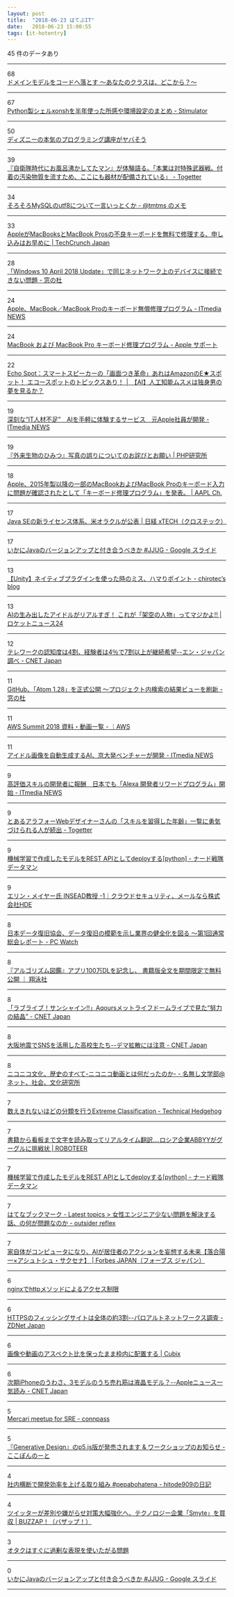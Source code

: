 ```yaml
---
layout: post
title:  "2018-06-23 はてぶIT"
date:   2018-06-23 15:00:55
tags: [it-hotentry]
---
```

45 件のデータあり

<hr><div class="row">
<div class="col-1"><span class="badge badge-pill badge-success h2">68</span></div>
<div class="col-11"><a href='https://qiita.com/putan/items/d4e5fb95a110c1b0ff96' target='_blank'>ドメインモデルをコードへ落とす 〜あなたのクラスは、どこから？〜</a></div>
</div>
<hr>
<div class="row">
<div class="col-1"><span class="badge badge-pill badge-success h2">67</span></div>
<div class="col-11"><a href='https://vaaaaaanquish.hatenablog.com/entry/2018/06/22/194227' target='_blank'>Python製シェルxonshを半年使った所感や環境設定のまとめ - Stimulator</a></div>
</div>
<hr>
<div class="row">
<div class="col-1"><span class="badge badge-pill badge-success h2">50</span></div>
<div class="col-11"><a href='https://anond.hatelabo.jp/20180622070415' target='_blank'>ディズニーの本気のプログラミング講座がヤバそう</a></div>
</div>
<hr>
<div class="row">
<div class="col-1"><span class="badge badge-pill badge-success h2">39</span></div>
<div class="col-11"><a href='https://togetter.com/li/1239911' target='_blank'>『自衛隊時代にお風呂沸かしてたマン』が体験語る。「本業は対特殊武器戦。付着の汚染物質を流すため、ここにも器材が配備されている」 - Togetter</a></div>
</div>
<hr>
<div class="row">
<div class="col-1"><span class="badge badge-pill badge-success h2">34</span></div>
<div class="col-11"><a href='https://tmtms.hatenablog.com/entry/201806/mysql-utf8' target='_blank'>そろそろMySQLのutf8について一言いっとくか - @tmtms のメモ</a></div>
</div>
<hr>
<div class="row">
<div class="col-1"><span class="badge badge-pill badge-success h2">33</span></div>
<div class="col-11"><a href='https://jp.techcrunch.com/2018/06/23/2018-06-22-apple-will-repair-busted-keyboards-on-recent-macbook-and-macbook-pros-for-free/' target='_blank'>AppleがMacBooksとMacBook Prosの不良キーボードを無料で修理する、申し込みはお早めに | TechCrunch Japan</a></div>
</div>
<hr>
<div class="row">
<div class="col-1"><span class="badge badge-pill badge-success h2">28</span></div>
<div class="col-11"><a href='https://forest.watch.impress.co.jp/docs/news/1129026.html' target='_blank'>「Windows 10 April 2018 Update」で同じネットワーク上のデバイスに接続できない問題 - 窓の杜</a></div>
</div>
<hr>
<div class="row">
<div class="col-1"><span class="badge badge-pill badge-success h2">24</span></div>
<div class="col-11"><a href='http://www.itmedia.co.jp/news/articles/1806/23/news021.html' target='_blank'>Apple、MacBook／MacBook Proのキーボード無償修理プログラム - ITmedia NEWS</a></div>
</div>
<hr>
<div class="row">
<div class="col-1"><span class="badge badge-pill badge-success h2">24</span></div>
<div class="col-11"><a href='https://www.apple.com/jp/support/keyboard-service-program-for-macbook-and-macbook-pro/' target='_blank'>MacBook および MacBook Pro キーボード修理プログラム - Apple サポート</a></div>
</div>
<hr>
<div class="row">
<div class="col-1"><span class="badge badge-pill badge-success h2">22</span></div>
<div class="col-11"><a href='http://ai-topics.com/amazon-echo-spot-reservation/' target='_blank'>Echo Spot：スマートスピーカーの「画面つき革命」あれはAmazonのE★スポット！ エコースポットのトピックスあり！ │ 【AI】人工知能ムスメは独身男の夢を見るか？</a></div>
</div>
<hr>
<div class="row">
<div class="col-1"><span class="badge badge-pill badge-success h2">19</span></div>
<div class="col-11"><a href='http://www.itmedia.co.jp/news/articles/1806/23/news006.html' target='_blank'>深刻な“IT人材不足”　AIを手軽に体験するサービス　元Apple社員が開発 - ITmedia NEWS</a></div>
</div>
<hr>
<div class="row">
<div class="col-1"><span class="badge badge-pill badge-success h2">19</span></div>
<div class="col-11"><a href='https://www.php.co.jp/news/2018/06/info0622.php' target='_blank'>『外来生物のひみつ』写真の誤りについてのお詫びとお願い | PHP研究所</a></div>
</div>
<hr>
<div class="row">
<div class="col-1"><span class="badge badge-pill badge-success h2">18</span></div>
<div class="col-11"><a href='https://applech2.com/archives/20180623-keyboard-service-program-for-macbook-pro-since-2015.html' target='_blank'>Apple、2015年製以降の一部のMacBookおよびMacBook Proのキーボード入力に問題が確認されたとして「キーボード修理プログラム」を発表。 | AAPL Ch.</a></div>
</div>
<hr>
<div class="row">
<div class="col-1"><span class="badge badge-pill badge-success h2">17</span></div>
<div class="col-11"><a href='http://tech.nikkeibp.co.jp/atcl/nxt/news/18/01697/' target='_blank'>Java SEの新ライセンス体系、米オラクルが公表 | 日経 xTECH（クロステック）</a></div>
</div>
<hr>
<div class="row">
<div class="col-1"><span class="badge badge-pill badge-success h2">17</span></div>
<div class="col-11"><a href='https://docs.google.com/presentation/d/1Q2xaFjJQwinzfAnnNVPNIiB-rfZeld2w_nIZ_y4oMlQ/mobilepresent?slide=id.p' target='_blank'>いかにJavaのバージョンアップと付き合うべきか #JJUG - Google スライド</a></div>
</div>
<hr>
<div class="row">
<div class="col-1"><span class="badge badge-pill badge-success h2">13</span></div>
<div class="col-11"><a href='https://chirotec.hatenablog.com/entry/2018/06/22/213032' target='_blank'>【Unity】ネイティブプラグインを使った時のミス、ハマりポイント - chirotec’s blog</a></div>
</div>
<hr>
<div class="row">
<div class="col-1"><span class="badge badge-pill badge-success h2">13</span></div>
<div class="col-11"><a href='https://rocketnews24.com/2018/06/22/1081315/' target='_blank'>AIの生み出したアイドルがリアルすぎ！ これが「架空の人物」ってマジかよ!! | ロケットニュース24</a></div>
</div>
<hr>
<div class="row">
<div class="col-1"><span class="badge badge-pill badge-success h2">12</span></div>
<div class="col-11"><a href='https://japan.cnet.com/article/35121316/' target='_blank'>テレワークの認知度は4割、経験者は4％で7割以上が継続希望--エン・ジャパン調べ - CNET Japan</a></div>
</div>
<hr>
<div class="row">
<div class="col-1"><span class="badge badge-pill badge-success h2">11</span></div>
<div class="col-11"><a href='https://forest.watch.impress.co.jp/docs/news/1129023.html' target='_blank'>GitHub、「Atom 1.28」を正式公開 ～プロジェクト内検索の結果ビューを刷新 - 窓の杜</a></div>
</div>
<hr>
<div class="row">
<div class="col-1"><span class="badge badge-pill badge-success h2">11</span></div>
<div class="col-11"><a href='https://summitregist.smktg.jp/public/application/add/59' target='_blank'>AWS Summit 2018 資料・動画一覧 - ｜AWS</a></div>
</div>
<hr>
<div class="row">
<div class="col-1"><span class="badge badge-pill badge-success h2">11</span></div>
<div class="col-11"><a href='http://www.itmedia.co.jp/news/articles/1806/22/news137.html' target='_blank'>アイドル画像を自動生成するAI、京大発ベンチャーが開発 - ITmedia NEWS</a></div>
</div>
<hr>
<div class="row">
<div class="col-1"><span class="badge badge-pill badge-success h2">9</span></div>
<div class="col-11"><a href='http://www.itmedia.co.jp/news/articles/1806/22/news111.html' target='_blank'>高評価スキルの開発者に報酬　日本でも「Alexa 開発者リワードプログラム」開始 - ITmedia NEWS</a></div>
</div>
<hr>
<div class="row">
<div class="col-1"><span class="badge badge-pill badge-success h2">9</span></div>
<div class="col-11"><a href='https://togetter.com/li/1239805' target='_blank'>とあるアラフォーWebデザイナーさんの「スキルを習得した年齢」一覧に勇気づけられる人が続出 - Togetter</a></div>
</div>
<hr>
<div class="row">
<div class="col-1"><span class="badge badge-pill badge-success h2">9</span></div>
<div class="col-11"><a href='http://datanerd.hateblo.jp/entry/2017/09/01/212021' target='_blank'>機械学習で作成したモデルをREST APIとしてdeployする[python] - ナード戦隊データマン</a></div>
</div>
<hr>
<div class="row">
<div class="col-1"><span class="badge badge-pill badge-success h2">9</span></div>
<div class="col-11"><a href='https://www.hde.co.jp/henka/interview/intv-professor-erin01.html' target='_blank'>エリン・メイヤー氏 INSEAD教授 -1｜クラウドセキュリティ、メールなら株式会社HDE</a></div>
</div>
<hr>
<div class="row">
<div class="col-1"><span class="badge badge-pill badge-success h2">8</span></div>
<div class="col-11"><a href='https://pc.watch.impress.co.jp/docs/news/1129158.html' target='_blank'>日本データ復旧協会、データ復旧の模範を示し業界の健全化を図る ～第1回通常総会レポート - PC Watch</a></div>
</div>
<hr>
<div class="row">
<div class="col-1"><span class="badge badge-pill badge-success h2">8</span></div>
<div class="col-11"><a href='https://www.shoeisha.co.jp/press/detail/402' target='_blank'>『アルゴリズム図鑑』アプリ100万DLを記念し、 書籍版全文を期間限定で無料公開 ｜ 翔泳社</a></div>
</div>
<hr>
<div class="row">
<div class="col-1"><span class="badge badge-pill badge-success h2">8</span></div>
<div class="col-11"><a href='https://japan.cnet.com/article/35120875/' target='_blank'>「ラブライブ！サンシャイン!!」Aqoursメットライフドームライブで見た“努力の結晶” - CNET Japan</a></div>
</div>
<hr>
<div class="row">
<div class="col-1"><span class="badge badge-pill badge-success h2">8</span></div>
<div class="col-11"><a href='https://japan.cnet.com/article/35121100/' target='_blank'>大阪地震でSNSを活用した高校生たち--デマ拡散には注意 - CNET Japan</a></div>
</div>
<hr>
<div class="row">
<div class="col-1"><span class="badge badge-pill badge-success h2">8</span></div>
<div class="col-11"><a href='https://www.sophiacreeks.com/entry/2018/06/22/%E3%83%8B%E3%82%B3%E3%83%8B%E3%82%B3%E6%96%87%E5%8C%96%E3%80%81%E6%AD%B4%E5%8F%B2%E3%81%AE%E3%81%99%E3%81%B9%E3%81%A6-%E3%83%8B%E3%82%B3%E3%83%8B%E3%82%B3%E5%8B%95%E7%94%BB%E3%81%A8%E3%81%AF%E4%BD%95' target='_blank'>ニコニコ文化、歴史のすべて-ニコニコ動画とは何だったのか- - 名無し文学部@ネット、社会、文化研究所</a></div>
</div>
<hr>
<div class="row">
<div class="col-1"><span class="badge badge-pill badge-success h2">7</span></div>
<div class="col-11"><a href='https://ift.tt/2tukplL' target='_blank'>数えきれないほどの分類を行うExtreme Classification - Technical Hedgehog</a></div>
</div>
<hr>
<div class="row">
<div class="col-1"><span class="badge badge-pill badge-success h2">7</span></div>
<div class="col-11"><a href='https://roboteer-tokyo.com/archives/12985' target='_blank'>書籍から看板まで文字を読み取ってリアルタイム翻訳….ロシア企業ABBYYがグーグルに挑戦状 | ROBOTEER</a></div>
</div>
<hr>
<div class="row">
<div class="col-1"><span class="badge badge-pill badge-success h2">7</span></div>
<div class="col-11"><a href='https://ift.tt/2pSvX0l' target='_blank'>機械学習で作成したモデルをREST APIとしてdeployする[python] - ナード戦隊データマン</a></div>
</div>
<hr>
<div class="row">
<div class="col-1"><span class="badge badge-pill badge-success h2">7</span></div>
<div class="col-11"><a href='http://b.hatena.ne.jp/entry/s/piro.sakura.ne.jp/latest/blosxom/topics/2018-06-22_women.htm' target='_blank'>はてなブックマーク - Latest topics > 女性エンジニア少ない問題を解決する話、の何が問題なのか - outsider reflex</a></div>
</div>
<hr>
<div class="row">
<div class="col-1"><span class="badge badge-pill badge-success h2">7</span></div>
<div class="col-11"><a href='https://forbesjapan.com/articles/detail/20920/1/1/1' target='_blank'>家自体がコンピュータになり、AIが居住者のアクションを妄想する未来【落合陽一×アシュトシュ・サクセナ】 | Forbes JAPAN（フォーブス ジャパン）</a></div>
</div>
<hr>
<div class="row">
<div class="col-1"><span class="badge badge-pill badge-success h2">6</span></div>
<div class="col-11"><a href='https://qiita.com/sakajunquality/items/14124f9d954923b35e5d' target='_blank'>nginxでhttpメソッドによるアクセス制限</a></div>
</div>
<hr>
<div class="row">
<div class="col-1"><span class="badge badge-pill badge-success h2">6</span></div>
<div class="col-11"><a href='https://japan.zdnet.com/article/35121224/' target='_blank'>HTTPSのフィッシングサイトは全体の約3割--パロアルトネットワークス調査 - ZDNet Japan</a></div>
</div>
<hr>
<div class="row">
<div class="col-1"><span class="badge badge-pill badge-success h2">6</span></div>
<div class="col-11"><a href='http://chibinowa.net/note/web/spbgfixed.html' target='_blank'>画像や動画のアスペクト比を保ったまま枠内に配置する | Cubix</a></div>
</div>
<hr>
<div class="row">
<div class="col-1"><span class="badge badge-pill badge-success h2">6</span></div>
<div class="col-11"><a href='https://japan.cnet.com/article/35121313/' target='_blank'>次期iPhoneのうわさ、3モデルのうち売れ筋は液晶モデル？--Appleニュース一気読み - CNET Japan</a></div>
</div>
<hr>
<div class="row">
<div class="col-1"><span class="badge badge-pill badge-success h2">5</span></div>
<div class="col-11"><a href='https://mercari.connpass.com/event/92098/' target='_blank'>Mercari meetup for SRE - connpass</a></div>
</div>
<hr>
<div class="row">
<div class="col-1"><span class="badge badge-pill badge-success h2">5</span></div>
<div class="col-11"><a href='https://cocopon.me/blog/2018/06/generative-design-p5js/' target='_blank'>『Generative Design』のp5.js版が発売されます & ワークショップのお知らせ - ここぽんのーと</a></div>
</div>
<hr>
<div class="row">
<div class="col-1"><span class="badge badge-pill badge-success h2">4</span></div>
<div class="col-11"><a href='https://blog.sushi.money/entry/pepabohatena4' target='_blank'>社内横断で開発効率を上げる取り組み #pepabohatena - hitode909の日記</a></div>
</div>
<hr>
<div class="row">
<div class="col-1"><span class="badge badge-pill badge-success h2">4</span></div>
<div class="col-11"><a href='https://buzzap.jp/news/20180622-twitter-smyte/' target='_blank'>ツイッターが差別や嫌がらせ対策大幅強化へ、テクノロジー企業「Smyte」を買収 | BUZZAP！（バザップ！）</a></div>
</div>
<hr>
<div class="row">
<div class="col-1"><span class="badge badge-pill badge-success h2">3</span></div>
<div class="col-11"><a href='https://anond.hatelabo.jp/20180623120800' target='_blank'>オタクはすぐに過剰な表現を使いたがる問題</a></div>
</div>
<hr>
<div class="row">
<div class="col-1"><span class="badge badge-pill badge-success h2">0</span></div>
<div class="col-11"><a href='https://docs.google.com/presentation/d/1Q2xaFjJQwinzfAnnNVPNIiB-rfZeld2w_nIZ_y4oMlQ/mobilepresent#slide=id.p' target='_blank'>いかにJavaのバージョンアップと付き合うべきか #JJUG - Google スライド</a></div>
</div>
<hr>
